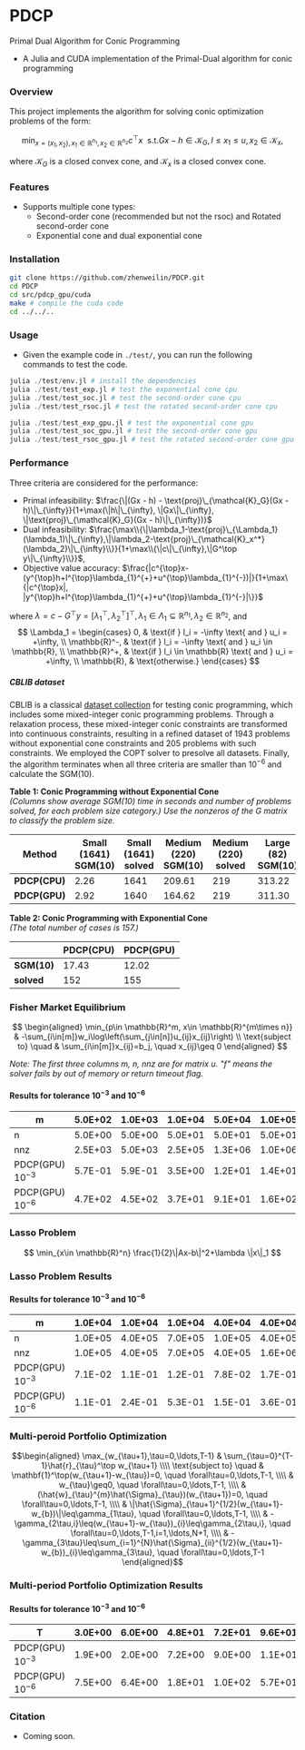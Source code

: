 # PDCP
Primal Dual Algorithm for Conic Programming
- A Julia and CUDA implementation of the Primal-Dual algorithm for conic programming

### Overview
This project implements the algorithm for solving conic optimization problems of the form:

$$\min_{x=(x_1,x_2),x_1\in \mathbb{R}^{n_1}, x_2\in \mathbb{R}^{n_2}} c^{\top} x\ \  \text{s.t.} Gx-h\in \mathcal{K}_G, l\leq x_1\leq u, x_2 \in \mathcal{K}_x,$$

where $\mathcal{K}_G$ is a closed convex cone, and $\mathcal{K}_x$ is a closed convex cone.



### Features
- Supports multiple cone types:
    - Second-order cone (recommended but not the rsoc) and Rotated second-order cone
    - Exponential cone and dual exponential cone


### Installation
```bash
git clone https://github.com/zhenweilin/PDCP.git
cd PDCP
cd src/pdcp_gpu/cuda
make # compile the cuda code
cd ../../..
```


### Usage
- Given the example code in `./test/`, you can run the following commands to test the code.
```julia
julia ./test/env.jl # install the dependencies
julia ./test/test_exp.jl # test the exponential cone cpu
julia ./test/test_soc.jl # test the second-order cone cpu
julia ./test/test_rsoc.jl # test the rotated second-order cone cpu

julia ./test/test_exp_gpu.jl # test the exponential cone gpu
julia ./test/test_soc_gpu.jl # test the second-order cone gpu
julia ./test/test_rsoc_gpu.jl # test the rotated second-order cone gpu
```


### Performance
Three criteria are considered for the performance:
- Primal infeasibility: $\frac{\|(Gx - h) - \text{proj}\_{\mathcal{K}_G}(Gx - h)\|\_{\infty}}{1+\max(\|h\|\_{\infty}, \|Gx\|\_{\infty}, \|\text{proj}\_{\mathcal{K}_G}(Gx - h)\|\_{\infty})}$
- Dual infeasibility: $\frac{\max\\{\|\lambda_1-\text{proj}\_{\Lambda_1}(\lambda_1)\|\_{\infty},\|\lambda_2-\text{proj}\_{\mathcal{K}_x^*}(\lambda_2)\|\_{\infty}\\}}{1+\max\\{\|c\|\_{\infty},\|G^\top y\|\_{\infty}\\}}$, 
- Objective value accuracy: $\frac{|c^{\top}x-(y^{\top}h+l^{\top}\lambda_{1}^{+}+u^{\top}\lambda_{1}^{-})|}{1+\max\{|c^{\top}x|, |y^{\top}h+l^{\top}\lambda_{1}^{+}+u^{\top}\lambda_{1}^{-}|\}}$

where $\lambda=c-G^{\top}y=[\lambda_{1}^{\top},\lambda_{2}^{\top}]^{\top},\lambda_1\in \Lambda_1 \subseteq \mathbb{R}^{n_1}, \lambda_2\in \mathbb{R}^{n_2}$, and 
$$
\Lambda_1 = \begin{cases}
0, & \text{if } l_i = -\infty \text{ and } u_i = +\infty, \\
\mathbb{R}^-, & \text{if } l_i = -\infty \text{ and } u_i \in \mathbb{R}, \\
\mathbb{R}^+, & \text{if } l_i \in \mathbb{R} \text{ and } u_i = +\infty, \\
\mathbb{R}, & \text{otherwise.}
\end{cases}
$$


##### CBLIB dataset
CBLIB is a classical [dataset collection](https://cblib.zib.de/download/all/) for testing conic programming, which includes some mixed-integer conic programming problems. Through a relaxation process, these mixed-integer conic constraints are transformed into continuous constraints, resulting in a refined dataset of 1943 problems without exponential cone constraints and 205 problems with such constraints. We employed the COPT solver to presolve all datasets.
Finally, the algorithm terminates when all three criteria are smaller than $10^{-6}$ and calculate the SGM(10).

**Table 1: Conic Programming without Exponential Cone**  
*(Columns show average SGM(10) time in seconds and number of problems solved, for each problem size category.) Use the nonzeros of the G matrix to classify the problem size.*

| **Method**      | **Small (1641)<br>SGM(10)** | **Small (1641)<br>solved** | **Medium (220)<br>SGM(10)** | **Medium (220)<br>solved** | **Large (82)<br>SGM(10)** | **Large (82)<br>solved** | **Total (1943)<br>SGM(10)** | **Total (1943)<br>solved** |
|-----------------|-----------------------------|----------------------------|-----------------------------|----------------------------|---------------------------|---------------------------|-----------------------------|----------------------------|
| **PDCP(CPU)**   | 2.26                       | 1641                       | 209.61                      | 219                        | 313.22                    | 80                        | 2.74                        | 1940                       |
| **PDCP(GPU)**   | 2.92                       | 1640                       | 164.62                      | 219                        | 311.30                    | 82                        | 2.27                        | 1941                       |


**Table 2: Conic Programming with Exponential Cone**  
*(The total number of cases is 157.)*

|                | **PDCP(CPU)** | **PDCP(GPU)** |
|----------------|----------------|------------|
| **SGM(10)**    | 17.43          | 12.02       |
| **solved**     | 152           | 155        |


### Fisher Market Equilibrium
$$
\begin{aligned}
\min_{p\in \mathbb{R}^m, x\in \mathbb{R}^{m\times n}} & -\sum_{i\in[m]}w_i\log\left(\sum_{j\in[n]}u_{ij}x_{ij}\right) \\
\text{subject to} \quad & \sum_{i\in[m]}x_{ij}=b_j, \quad x_{ij}\geq 0
\end{aligned}
$$


*Note: The first three columns m, n, nnz are for matrix u. "f" means the solver fails by out of memory or return timeout flag.*

#### Results for tolerance $10^{-3}$ and $10^{-6}$
| m | 5.0E+02 | 1.0E+03 | 1.0E+04 | 5.0E+04 | 1.0E+05 | 1.0E+05 | 1.0E+05 | 1.2E+05 | 1.5E+05 | 1.8E+05 | 2.0E+05 | 2.2E+05 | 2.5E+05 | 2.8E+05 |
|---|----|----|----|----|----|----|----|----|----|----|----|----|----|----|
| n | 5.0E+00 | 5.0E+00 | 5.0E+01 | 5.0E+01 | 5.0E+01 | 5.0E+02 | 1.0E+03 | 1.0E+03 | 1.0E+03 | 1.0E+03 | 1.0E+03 | 1.0E+03 | 1.0E+03 | 1.0E+03 |
| nnz | 2.5E+03 | 5.0E+03 | 2.5E+05 | 1.3E+06 | 1.0E+06 | 1.0E+07 | 2.0E+07 | 2.5E+07 | 3.0E+07 | 3.5E+07 | 4.0E+07 | 4.5E+07 | 5.0E+07 | 5.5E+07 |
| PDCP(GPU) $10^{-3}$ | 5.7E-01 | 5.9E-01 | 3.5E+00 | 1.2E+01 | 1.4E+01 | 4.2E+02 | 3.8E+02 | 5.9E+02 | 6.6E+02 | 1.1E+03 | 1.0E+03 | 1.3E+03 | 1.8E+03 | 1.6E+03 |
| PDCP(GPU) $10^{-6}$ |  4.7E+02 | 4.5E+02 | 3.7E+01 | 9.1E+01 | 1.6E+02 |2.9E+03 | 3.3E+03 | 5.0E+03 | 1.0E+04  | 7.3E+03 | 1.6E+04 | 9.4E+03  | 1.2E+04 | 1.2E+04 |



### Lasso Problem 
$$
\min_{x\in \mathbb{R}^n} \frac{1}{2}\|Ax-b\|^2+\lambda \|x\|_1
$$

### Lasso Problem Results

#### Results for tolerance $10^{-3}$ and $10^{-6}$

| m | 1.0E+04 | 1.0E+04 | 1.0E+04 | 4.0E+04 | 4.0E+04 | 4.0E+04 | 7.0E+04 | 7.0E+04 | 7.0E+04 | 1.0E+05 | 1.0E+05 | 1.0E+05 | 4.0E+05 | 4.0E+05 | 4.0E+05 | 7.0E+05 | 7.0E+05 | 7.0E+05 | 7.5E+05 |
|---|----|----|----|----|----|----|----|----|----|----|----|----|----|----|----|----|----|----|----|
| n | 1.0E+05 | 4.0E+05 | 7.0E+05 | 1.0E+05 | 4.0E+05 | 7.0E+05 | 1.0E+05 | 4.0E+05 | 7.0E+05 | 1.0E+06 | 4.0E+06 | 7.0E+06 | 1.0E+06 | 4.0E+06 | 7.0E+06 | 1.0E+06 | 4.0E+06 | 7.0E+06 | 7.5E+06 |
| nnz | 1.0E+05 | 4.0E+05 | 7.0E+05 | 4.0E+05 | 1.6E+06 | 2.8E+06 | 7.0E+05 | 2.8E+06 | 4.9E+06 | 1.0E+07 | 4.0E+07 | 7.0E+07 | 4.0E+07 | 1.6E+08 | 2.8E+08 | 7.0E+07 | 2.8E+08 | 4.9E+08 | 5.6E+08 |
| PDCP(GPU) $10^{-3}$ | 7.1E-02 | 1.1E-01 | 1.2E-01 | 7.8E-02 | 1.7E-01 | 3.0E-01 | 1.3E-01 | 2.6E-01 | 2.9E-01 | 5.5E-01 | 9.1E+00 | 1.9E+01 | 3.3E+00 | 3.6E+01 | 1.2E+02 | 5.6E+00 | 6.2E+01 | 3.2E+02 | 4.7E+02 |
| PDCP(GPU) $10^{-6}$ | 1.1E-01 | 2.4E-01 | 5.3E-01 | 1.5E-01 | 3.6E-01 | 6.1E-01 | 2.1E-01 | 5.9E-01 | 8.4E-01 | 1.4E+00 | 2.6E+01 | 5.6E+01 | 7.5E+00 | 8.0E+01 | 2.6E+02 | 1.3E+01 | 2.6E+02 | 5.2E+02 | 6.0E+02 |

### Multi-peroid Portfolio Optimization
$$\begin{aligned}
\max_{w_{\tau+1},\tau=0,\ldots,T-1} & \sum_{\tau=0}^{T-1}\hat{r}_{\tau}^\top w_{\tau+1} \\\\
\text{subject to} \quad & \mathbf{1}^\top(w_{\tau+1}-w_{\tau})=0, \quad \forall\tau=0,\ldots,T-1, \\\\
& w_{\tau}\geq0, \quad \forall\tau=0,\ldots,T-1, \\\\
& (\hat{w}_{\tau}^{m}\hat{\Sigma}_{\tau})(w_{\tau+1})=0, \quad \forall\tau=0,\ldots,T-1, \\\\
& \|\hat{\Sigma}_{\tau+1}^{1/2}(w_{\tau+1}-w_{b})\|\leq\gamma_{1\tau}, \quad \forall\tau=0,\ldots,T-1, \\\\
& -\gamma_{2\tau,i}\leq(w_{\tau+1}-w_{\tau})_{i}\leq\gamma_{2\tau,i}, \quad \forall\tau=0,\ldots,T-1,i=1,\ldots,N+1, \\\\
& -\gamma_{3\tau}\leq\sum_{i=1}^{N}\hat{\Sigma}_{ii}^{1/2}(w_{\tau+1}-w_{b})_{i}\leq\gamma_{3\tau}, \quad \forall\tau=0,\ldots,T-1
\end{aligned}$$

### Multi-period Portfolio Optimization Results

#### Results for tolerance $10^{-3}$ and $10^{-6}$

| T | 3.0E+00 | 6.0E+00 | 4.8E+01 | 7.2E+01 | 9.6E+01 | 3.6E+02 | 7.2E+02 | 1.4E+03 | 2.2E+03 | 2.9E+03 | 3.6E+03 |
|---|----|----|----|----|----|----|----|----|----|----|----|
| PDCP(GPU) $10^{-3}$ | 1.9E+00 | 2.0E+00 | 7.2E+00 | 9.0E+00 | 1.1E+01 | 5.1E+01 | 7.1E+01 | 4.9E+02 | 5.8E+02 | 9.3E+02 | 1.1E+03 |
| PDCP(GPU) $10^{-6}$ | 7.5E+00 | 6.4E+00 | 1.8E+01 | 1.0E+02 | 5.7E+01 | 4.2E+02 | 1.4E+03 | 3.4E+03 | 1.0E+03 | 6.5E+03 | 9.0E+03 |



### Citation
- Coming soon.
